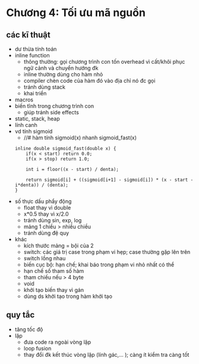 # Chương 4: Tối ưu mã nguồn
## các kĩ thuật
- dư thừa tính toán
- inline function
    + thông thường: gọi chương trình con tốn overhead vì cất/khôi phục ngữ cảnh và chuyển hướng đk
    + inline thường dùng cho hàm nhỏ
    + compiler chèn code của hàm đó vào địa chỉ nó đc gọi 
    + tránh dùng stack
    + khai triển
- macros
- biến tĩnh trong chương trình con 
    + giúp tránh side effects 
- static, stack, heap 
- lính canh 
- vd tính sigmoid
    + //# hàm tính sigmoid(x) nhanh sigmoid_fast(x)
    ```
    inline double sigmoid_fast(double x) {
        if(x < start) return 0.0;
        if(x > stop) return 1.0;

        int i = floor((x - start) / denta);

        return sigmoid[i] + ((sigmoid[i+1] - sigmoid[i]) * (x - start - i*denta)) / (denta);
    }
    ```
- số thực dấu phẩy động 
    + float thay vì double
    + x*0.5 thay vì x/2.0
    + tránh dùng sin, exp, log
    + mảng 1 chiều > nhiều chiều
    + tránh dùng đệ quy
- khác
    + kích thước mảng = bội của 2
    + switch: các giá trị case trong phạm vi hẹp; case thường gặp lên trên
    + switch lồng nhau
    + biến cục bộ: hạn chế; khai báo trong phạm vi nhỏ nhất có thể
    + hạn chế số tham số hàm
    + tham chiếu nếu > 4 byte
    + void 
    + khởi tạo biến thay vì gán
    + dùng ds khởi tạo trong hàm khởi tạo 

## quy tắc
- tăng tốc độ
- lặp
    + đưa code ra ngoài vòng lặp
    + loop fusion 
    + thay đổi đk kết thúc vòng lặp (lính gác,... ); càng ít kiểm tra càng tốt 
